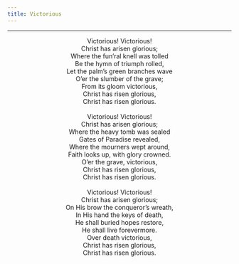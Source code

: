 ```yaml
---
title: Victorious
---
```


---
<center>
Victorious! Victorious!<br/>
Christ has arisen glorious;<br/>
Where the fun’ral knell was tolled<br/>
Be the hymn of triumph rolled,<br/>
Let the palm’s green branches wave<br/>
O’er the slumber of the grave;<br/>
From its gloom victorious,<br/>
Christ has risen glorious,<br/>
Christ has risen glorious.<br/>
<br/>
Victorious! Victorious!<br/>
Christ has arisen glorious;<br/>
Where the heavy tomb was sealed<br/>
Gates of Paradise revealed,<br/>
Where the mourners wept around,<br/>
Faith looks up, with glory crowned.<br/>
O’er the grave, victorious,<br/>
Christ has risen glorious,<br/>
Christ has risen glorious.<br/>
<br/>
Victorious! Victorious!<br/>
Christ has arisen glorious;<br/>
On His brow the conqueror’s wreath,<br/>
In His hand the keys of death,<br/>
He shall buried hopes restore,<br/>
He shall live forevermore.<br/>
Over death victorious,<br/>
Christ has risen glorious,<br/>
Christ has risen glorious.
</center>